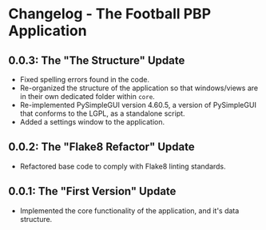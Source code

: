 # Changelog - The Football PBP Application


## 0.0.3: The "The Structure" Update
- Fixed spelling errors found in the code.
- Re-organized the structure of the application so that windows/views are in their own dedicated folder within `core`.
- Re-implemented PySimpleGUI version 4.60.5, a version of PySimpleGUI that conforms to the LGPL, as a standalone script.
- Added a settings window to the application.

## 0.0.2: The "Flake8 Refactor" Update
- Refactored base code to comply with Flake8 linting standards.

## 0.0.1: The "First Version" Update
- Implemented the core functionality of the application, and it's data structure.